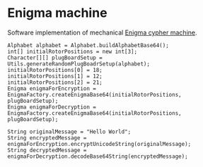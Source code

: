 # Enigma machine
Software implementation of mechanical [Enigma cypher machine](https://en.wikipedia.org/wiki/Enigma_machine).

```
Alphabet alphabet = Alphabet.buildAlphabetBase64();
int[] initialRotorPositions = new int[3];
Character[][] plugBoardSetup = Utils.generateRandomPlugBoadrSetup(alphabet);
initialRotorPositions[0] = 18;
initialRotorPositions[1] = 12;
initialRotorPositions[2] = 21;
Enigma enigmaForEncryption = EnigmaFactory.createEnigmaBase64(initialRotorPositions, plugBoardSetup);
Enigma enigmaForDecryption = EnigmaFactory.createEnigmaBase64(initialRotorPositions, plugBoardSetup);

String originalMessage = "Hello World";       
String encryptedMessage = enigmaForEncryption.encryptUnicodeString(originalMessage);
String decryptedMessage = enigmaForDecryption.decodeBase64String(encryptedMessage);
```
